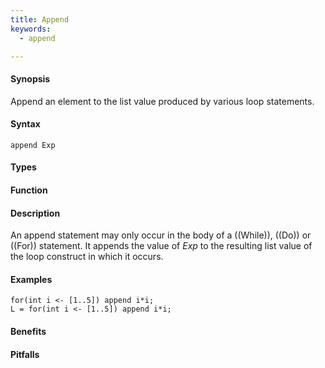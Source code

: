```yaml
---
title: Append
keywords:
  - append

---
```


#### Synopsis

Append an element to the list value produced by various loop statements.

#### Syntax

`append Exp`

#### Types

#### Function

#### Description

An append statement may only occur in the body of a ((While)), ((Do)) or ((For)) statement. 
It appends the value of _Exp_ to the resulting list value of the loop construct in which it occurs.

#### Examples

```rascal-shell
for(int i <- [1..5]) append i*i;
L = for(int i <- [1..5]) append i*i;
```

#### Benefits

#### Pitfalls

